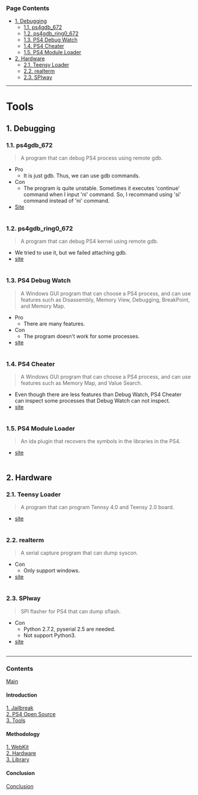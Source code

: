 ### Page Contents <!-- omit in toc -->
- [1. Debugging](#1-debugging)
  - [1.1. ps4gdb_672](#11-ps4gdb_672)
  - [1.2. ps4gdb_ring0_672](#12-ps4gdb_ring0_672)
  - [1.3. PS4 Debug Watch](#13-ps4-debug-watch)
  - [1.4. PS4 Cheater](#14-ps4-cheater)
  - [1.5. PS4 Module Loader](#15-ps4-module-loader)
- [2. Hardware](#2-hardware)
  - [2.1. Teensy Loader](#21-teensy-loader)
  - [2.2. realterm](#22-realterm)
  - [2.3. SPIway](#23-spiway)

---
# Tools <!-- omit in toc -->
## 1. Debugging
### 1.1. ps4gdb_672
<!--
> 플레이스테이션 4의 내부 프로세스를 remote gdb로 디버깅할 수 있다.
  * 장점
    * 대부분의 gdb 명령어를 사용할 수 있기 때문에 편리하게 디버깅이 가능하다.
  * 단점
    * 조금 불안정하다. ni를 하는데 continue가 될 때도 있고 가끔 자잘한 오류들이 생긴다.
    * 그래서 call 때 이외에는 ni 대신 si를 쓰는 것을 추천.
  * [사이트](https://www.psxhax.com/threads/ps4gdb-gdb-stub-ps4-port-to-debug-userland-apps-by-m0rph3us1987.7582/)<br><br>
-->
> A program that can debug PS4 process using remote gdb.
  * Pro
    * It is just gdb. Thus, we can use gdb commands.
  * Con
    * The program is quite unstable. Sometimes it executes 'continue' command when I input 'ni' command. So, I recommand using 'si' command instead of 'ni' command.
  * [Site](https://www.psxhax.com/threads/ps4gdb-gdb-stub-ps4-port-to-debug-userland-apps-by-m0rph3us1987.7582/)<br><br>
### 1.2. ps4gdb_ring0_672
<!--
> 플레이스테이션 4의 커널을 remote gdb로 디버깅할 수 있다.
  * 사용해보려고 했는데 remote gdb가 붙지 않아서 못했다.
  * [사이트](https://www.psxhax.com/threads/ps4gdb-ring-0-gdb-stub-to-debug-ps4-kernel-by-m0rph3us1987.7904/)<br><br>
-->
> A program that can debug PS4 kernel using remote gdb.
  * We tried to use it, but we failed attaching gdb.
  * [site](https://www.psxhax.com/threads/ps4gdb-ring-0-gdb-stub-to-debug-ps4-kernel-by-m0rph3us1987.7904/)<br><br>
### 1.3. PS4 Debug Watch
<!--
> Debug Watch라는 윈도우 GUI 프로그램을 사용하여 내부 프로세스를 선택하고 Disassembly, Memory View, Debugging, BreakPoint, Memory Map 기능들을 사용할 수 있다.
  * 장점
    * 많은 기능들이 있어서 매우 편리하다. 
  * 단점
    * 특정 프로세스는 선택해도 안되는 경우가 있다.
  * [사이트](https://www.psxhax.com/threads/ps4-debug-watch-app-port-for-6-72-firmware-via-withmetta.7940/)<br><br>
-->
> A Windows GUI program that can choose a PS4 process, and can use features such as Disassembly, Memory View, Debugging, BreakPoint, and Memory Map.
  * Pro
    * There are many features.
  * Con
    * The program doesn't work for some processes.
  * [site](https://www.psxhax.com/threads/ps4-debug-watch-app-port-for-6-72-firmware-via-withmetta.7940/)<br><br>
### 1.4. PS4 Cheater
<!--
> PS4 Cheater라는 윈도우 GUI 프로그램을 사용하여 내부 프로세스를 선택하고 Memory Map, Value Search 기능들을 사용할 수 있다.
  * 장점
     * Debug Watch보다 기능은 적지만, Debug Watch에서는 안되는 몇몇 프로세스가 Cheater에서는 된다.
  * 단점
    * 이 프로그램 또한 선택해도 안되는 프로세스는 존재한다.
    * PS4 Debug Watch보다 기능은 현저히 떨어진다.
  * [사이트](https://www.psxhax.com/threads/ps4cheater-ps4-cheater-homebrew-app-to-find-game-cheat-codes.4529/page-222#post-157094)
-->
> A Windows GUI program that can choose a PS4 process, and can use features such as Memory Map, and Value Search.
  * Even though there are less features than Debug Watch, PS4 Cheater can inspect some processes that Debug Watch can not inspect.
  * [site](https://www.psxhax.com/threads/ps4cheater-ps4-cheater-homebrew-app-to-find-game-cheat-codes.4529/page-222#post-157094)<br><br>
### 1.5. PS4 Module Loader
<!--
> 플레이스테이션 4의 라이브러리를 아이다로 열었을 때, 심볼을 복구해주는 플러그인
  * 모든 함수들의 심볼들을 복구해주지는 않지만 그래도 꽤나 많이 복구해준다.
  * [사이트](https://github.com/SocraticBliss/ps4_module_loader)
-->
> An ida plugin that recovers the symbols in the libraries in the PS4.
  * [site](https://github.com/SocraticBliss/ps4_module_loader)<br><br>
## 2. Hardware
### 2.1. Teensy Loader
<!--
> Tennsy 4.0, Teensy 2.0 보드에 원하는 동작을 수행하도록 프로그래밍하는 프로그램이다.
  * [사이트](https://www.pjrc.com/teensy/loader.html)<br><br>
-->
> A program that can program Tennsy 4.0 and Teensy 2.0 board.
  * [site](https://www.pjrc.com/teensy/loader.html)<br><br>
### 2.2. realterm
<!--
> 시리얼 캡쳐 프로그램이다. PS4 하드웨어에서는 syscon dump를 할 때 사용한다.
  * 단점
    * 윈도우 운영체제만 지원한다.
  * [사이트](https://sourceforge.net/projects/realterm/)
-->
> A serial capture program that can dump syscon.
  * Con
    * Only support windows.
  * [site](https://sourceforge.net/projects/realterm/)<br><br>
### 2.3. SPIway
<!--
> PS4를 위한 SPI flasher이며 sflash dump를 하는데 사용한 프로그램이다.
  * 단점
    * 실행하기 위해서는 Python 2.7.2 버전 및 pyserial 2.5가 필요하다.
    * Python3는 지원 하지 않는다.
  * [사이트](https://github.com/hjudges/NORway)<br><br>
-->
> SPI flasher for PS4 that can dump sflash.
  * Con
    * Python 2.7.2, pyserial 2.5 are needed.
    * Not support Python3.
  * [site](https://github.com/hjudges/NORway)<br><br>

---

### Contents <!-- omit in toc -->
[Main](https://github.com/Hacker-s-PlayStation/PlayStation4-Hacking-Guideline-ENG/blob/main/README.md)<br>

#### Introduction
[1. Jailbreak](https://github.com/Hacker-s-PlayStation/PlayStation4-Hacking-Guideline-ENG/blob/main/1_introduction/Jailbreak.md)<br>
[2. PS4 Open Source](https://github.com/Hacker-s-PlayStation/PlayStation4-Hacking-Guideline-ENG/blob/main/1_introduction/PS4_Open_Source.md)<br>
[3. Tools](https://github.com/Hacker-s-PlayStation/PlayStation4-Hacking-Guideline-ENG/blob/main/1_introduction/Tools.md)<br>

#### Methodology
[1. WebKit](https://github.com/Hacker-s-PlayStation/PlayStation4-Hacking-Guideline-ENG/blob/main/2_methodology/WebKit.md)<br>
[2. Hardware](https://github.com/Hacker-s-PlayStation/PlayStation4-Hacking-Guideline-ENG/blob/main/2_methodology/Hardware.md)<br>
[3. Library](https://github.com/Hacker-s-PlayStation/PlayStation4-Hacking-Guideline-ENG/blob/main/2_methodology/Library.md)<br>

#### Conclusion
[Conclusion](https://github.com/Hacker-s-PlayStation/PlayStation4-Hacking-Guideline-ENG/blob/main/3_conclusion/Conclusion.md)